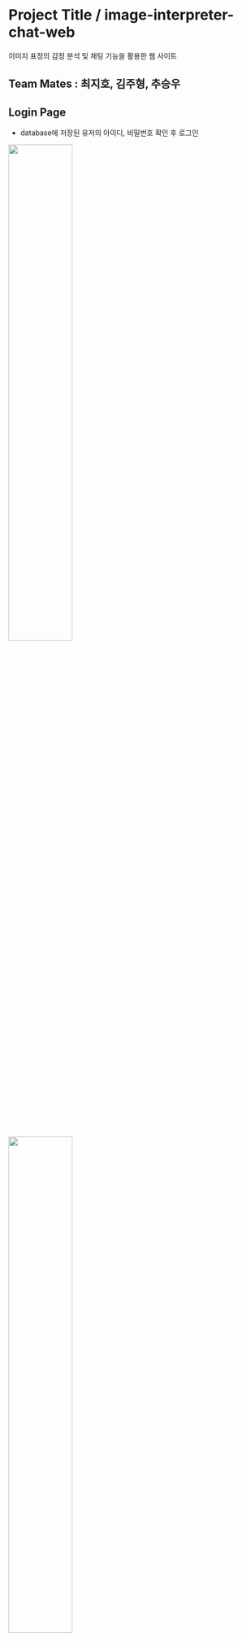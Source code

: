 # Project Title / image-interpreter-chat-web

이미지 표정의 감정 분석 및 채팅 기능을 활용한 웹 사이트

## Team Mates : 최지호, 김주형, 추승우

## Login Page
* database에 저장된 유저의 아이디, 비밀번호 확인 후 로그인
<img src ="https://user-images.githubusercontent.com/65812107/126427499-1edfcfbf-c0c6-43f0-bbef-fba7cca1ec75.png" width=50% height=50%>
<img src ="https://user-images.githubusercontent.com/65812107/126427500-3a95192b-b0a3-43e2-868b-572fde293d8d.png" width=50% hegith=50%>

## Image interpreter
* Google Cloud Vision API 사용
* 유저가 이미지 업로드
<img src ="https://user-images.githubusercontent.com/65812107/126427495-ecc668fa-9a29-4238-bfd4-0f9e47093be4.png" width=50% height=50%>
<img src ="https://user-images.githubusercontent.com/65812107/126427482-733997a2-aa50-4d09-af8e-0b486b7c2799.png" width=80% height=50%>
* 이미지에서 얼굴 인식 및 표정 분석
<img src ="https://user-images.githubusercontent.com/65812107/126427476-dc095a8a-f20b-485e-b9f1-cb3846b12298.png" width=50% height=50%>
<img src ="https://user-images.githubusercontent.com/65812107/126427463-082e7999-c560-4ea6-9269-174788195e50.png" width=50% heigth=50%>


## Chat (채팅)

* 구글, 페이스북 SDK를 활용한 로그인

<img src="https://user-images.githubusercontent.com/72987121/126331920-8d65c36b-c8fe-45e6-bd57-343ef4d292f9.PNG" width=50% height=50%>

* 유저 추가 기능을 활용하여 1대1 및 그룹 채팅 모두 진행 가능

<img src="https://user-images.githubusercontent.com/72987121/126331924-4f484f27-9989-41cd-874f-6987e1ebd2be.PNG" width=50% height=100%>

<img src="https://user-images.githubusercontent.com/72987121/126332734-b8539aaf-c63f-4c84-821e-361b080b1649.PNG" width=50% height=80%>

* 채팅 내역 저장 및 재접속시 로드

<img src="https://user-images.githubusercontent.com/72987121/126332723-5c912e57-c648-4ed7-9a58-cf5df85b9084.PNG" width=50% height=80%>

* 상대가 메세지를 읽었는지 유무 확인 가능
* 관리자가 유저 추가 및 삭제 (채팅 내역 삭제 가능)
* 로그인 정보 저장을 위한 firebase 및 Chat engine 사용
* <del> socket을 활용한 카메라 기능을 구현 하였으나 로컬에서만 작동 가능, 외부에서는 https링크가 아니라 접속 불가, 해당 사항 추가 보완 필요 </del> 



 

